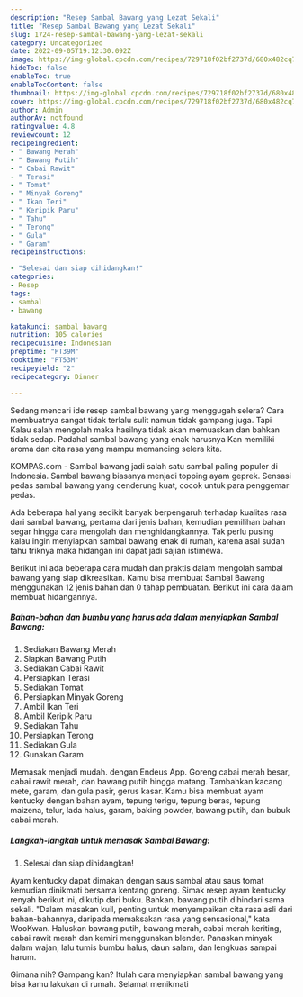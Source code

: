 ```yaml
---
description: "Resep Sambal Bawang yang Lezat Sekali"
title: "Resep Sambal Bawang yang Lezat Sekali"
slug: 1724-resep-sambal-bawang-yang-lezat-sekali
category: Uncategorized
date: 2022-09-05T19:12:30.092Z
image: https://img-global.cpcdn.com/recipes/729718f02bf2737d/680x482cq70/sambal-bawang-foto-resep-utama.jpg
hideToc: false
enableToc: true
enableTocContent: false
thumbnail: https://img-global.cpcdn.com/recipes/729718f02bf2737d/680x482cq70/sambal-bawang-foto-resep-utama.jpg
cover: https://img-global.cpcdn.com/recipes/729718f02bf2737d/680x482cq70/sambal-bawang-foto-resep-utama.jpg
author: Admin
authorAv: notfound
ratingvalue: 4.8
reviewcount: 12
recipeingredient:
- " Bawang Merah"
- " Bawang Putih"
- " Cabai Rawit"
- " Terasi"
- " Tomat"
- " Minyak Goreng"
- " Ikan Teri"
- " Keripik Paru"
- " Tahu"
- " Terong"
- " Gula"
- " Garam"
recipeinstructions:

- "Selesai dan siap dihidangkan!"
categories:
- Resep
tags:
- sambal
- bawang

katakunci: sambal bawang 
nutrition: 105 calories
recipecuisine: Indonesian
preptime: "PT39M"
cooktime: "PT53M"
recipeyield: "2"
recipecategory: Dinner

---
```



Sedang mencari ide resep sambal bawang yang menggugah selera? Cara membuatnya sangat tidak terlalu sulit namun tidak gampang juga. Tapi Kalau salah mengolah maka hasilnya tidak akan memuaskan dan bahkan tidak sedap. Padahal sambal bawang yang enak harusnya Kan memiliki aroma dan cita rasa yang mampu memancing selera kita.


KOMPAS.com - Sambal bawang jadi salah satu sambal paling populer di Indonesia. Sambal bawang biasanya menjadi topping ayam geprek. Sensasi pedas sambal bawang yang cenderung kuat, cocok untuk para penggemar pedas.

Ada beberapa hal yang sedikit banyak berpengaruh terhadap kualitas rasa dari sambal bawang, pertama dari jenis bahan, kemudian pemilihan bahan segar hingga cara mengolah dan menghidangkannya. Tak perlu pusing kalau ingin menyiapkan sambal bawang enak di rumah, karena asal sudah tahu triknya maka hidangan ini dapat jadi sajian istimewa.


Berikut ini ada beberapa cara mudah dan praktis dalam mengolah sambal bawang yang siap dikreasikan. Kamu bisa membuat Sambal Bawang menggunakan 12 jenis bahan dan 0 tahap pembuatan. Berikut ini cara dalam membuat hidangannya.

<!--inarticleads1-->

##### Bahan-bahan dan bumbu yang harus ada dalam menyiapkan Sambal Bawang:

1. Sediakan  Bawang Merah
1. Siapkan  Bawang Putih
1. Sediakan  Cabai Rawit
1. Persiapkan  Terasi
1. Sediakan  Tomat
1. Persiapkan  Minyak Goreng
1. Ambil  Ikan Teri
1. Ambil  Keripik Paru
1. Sediakan  Tahu
1. Persiapkan  Terong
1. Sediakan  Gula
1. Gunakan  Garam


Memasak menjadi mudah. dengan Endeus App. Goreng cabai merah besar, cabai rawit merah, dan bawang putih hingga matang. Tambahkan kacang mete, garam, dan gula pasir, gerus kasar. Kamu bisa membuat ayam kentucky dengan bahan ayam, tepung terigu, tepung beras, tepung maizena, telur, lada halus, garam, baking powder, bawang putih, dan bubuk cabai merah. 

<!--inarticleads2-->

##### Langkah-langkah untuk memasak Sambal Bawang:


1. Selesai dan siap dihidangkan!

Ayam kentucky dapat dimakan dengan saus sambal atau saus tomat kemudian dinikmati bersama kentang goreng. Simak resep ayam kentucky renyah berikut ini, dikutip dari buku. Bahkan, bawang putih dihindari sama sekali. &#34;Dalam masakan kuil, penting untuk menyampaikan cita rasa asli dari bahan-bahannya, daripada memaksakan rasa yang sensasional,&#34; kata WooKwan. Haluskan bawang putih, bawang merah, cabai merah keriting, cabai rawit merah dan kemiri menggunakan blender. Panaskan minyak dalam wajan, lalu tumis bumbu halus, daun salam, dan lengkuas sampai harum. 

Gimana nih? Gampang kan? Itulah cara menyiapkan sambal bawang yang bisa kamu lakukan di rumah. Selamat menikmati
